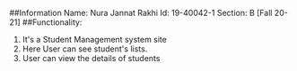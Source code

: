 ##Information
Name: Nura Jannat Rakhi
Id: 19-40042-1
Section: B [Fall 20-21]
##Functionality:

1. It's a Student Management system site
2. Here User can see student's lists.
3. User can view the details of students
